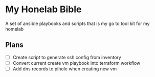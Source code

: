 # My Honelab Bible
A set of ansible playbooks and scripts that is my go to tool kit for my homelab

## Plans
- [ ] Create script to generate ssh config from inventory
- [ ] Convert current create vm playbook into terraform workflow
- [ ] Add dns records to pihole when creating new vm
